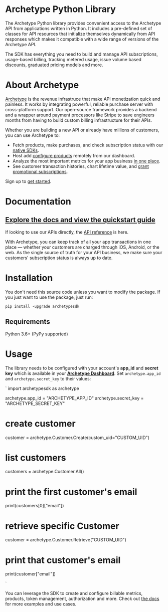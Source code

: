 # Archetype Python Library

The Archetype Python library provides convenient access to the Archetype API from applications written in Python. It includes a pre-defined set of classes for API resources that initialize themselves dynamically from API responses which makes it compatible with a wide range of versions of the Archetype API.

The SDK has everything you need to build and manage API subscriptions, usage-based billing, tracking metered usage, issue volume based discounts, graduated pricing models and more.

# About Archetype
[Archetype](https://archetype.dev) is the revenue infrastruce that make API monetization quick and painless. It works by integrating powerful, reliable purchase server with cross-platform support. Our open-source framework provides a backend and a wrapper around payment processors like Stripe to save engineers months from having to build custom billing infrastructure for their APIs.

Whether you are building a new API or already have millions of customers, you can use Archetype to:

-   Fetch products, make purchases, and check subscription status with our  [native SDKs](https://docs.archetype.dev/docs/installation).
-   Host add [configure products](https://docs.archetype.dev/docs/products) remotely from our dashboard.
-   Analyze the most important metrics for your app business  [in one place](https://docs.archetype.dev/docs/analytics).
-   See customer transaction histories, chart lifetime value, and  [grant promotional subscriptions](https://docs.archetype.dev/docs/users).

Sign up to [get started](https://app.archetype.dev/signup).

# Documentation

##  **[Explore the docs and view the quickstart guide](https://docs.archetype.dev/docs/quickstart-guide)**

If looking to use our APIs directly, the [API reference](https://docs.archetype.dev/reference/basic) is here.

With Archetype, you can keep track of all your app transactions in one place — whether your customers are charged through iOS, Android, or the web. As the single source of truth for your API business, we make sure your customers' subscription status is always up to date.


# Installation

You don't need this source code unless you want to modify the package. If you just want to use the package, just run:

`pip install -upgrade archetypesdk`

## Requirements

Python 3.6+ (PyPy supported)

# Usage


The library needs to be configured with your account's **app_id** and **secret key** which is available in your **[Archetype Dashboard](app.archetype.dev/settings)**. Set `archetype.app_id` and `archetype.secret_key` to their values:

`
import archetypesdk as archetype

archetype.app_id = "ARCHETYPE_APP_ID"
archetype.secret_key = "ARCHETYPE_SECRET_KEY"

# create customer

customer = archetype.Customer.Create(custom_uid="CUSTOM_UID")

# list customers
customers = archetype.Customer.All()

# print the first customer's email
print(customers[0]["email"])

# retrieve specific Customer
customer = archetype.Customer.Retrieve("CUSTOM_UID")

# print that customer's email
print(customer["email"])

`

You can leverage the SDK to create and configure billable metrics, products, token management, authorization and more. Check out [the docs](https://docs.archetype.dev/docs/welcome) for more examples and use cases.